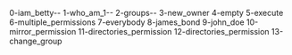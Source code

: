 0-iam_betty--
1-who_am_1--
2-groups--
3-new_owner
4-empty
5-execute
6-multiple_permissions
7-everybody
8-james_bond
9-john_doe
10-mirror_permission
11-directories_permission
12-directories_permission
13-change_group
